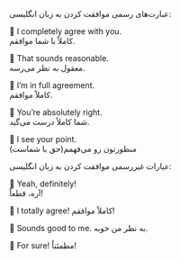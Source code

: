 عبارت‌های رسمی موافقت کردن به زبان انگلیسی:

🔸️ I completely agree with you.<br>
کاملاً با شما موافقم.

🔸️ That sounds reasonable.<br>
معقول به نظر می‌رسه.

🔸️ I’m in full agreement.<br>
کاملاً موافقم.

🔸️ You’re absolutely right.<br>
شما کاملاً درست می‌گید.

🔸️ I see your point.<br>
منظورتون رو می‌فهمم(حق با شماست)


عبارات غیررسمی موافقت کردن به زبان انگلیسی:

🔸️ Yeah, definitely!<br>
آره، قطعاً!

🔸️ I totally agree!
کاملاً موافقم!

🔸️ Sounds good to me.
به نظر من خوبه.

🔸️ For sure!
مطمئناً!
